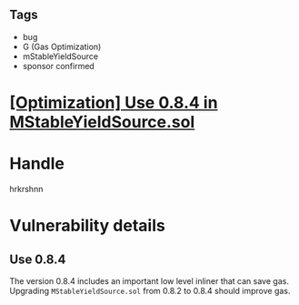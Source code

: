 ## Tags

- bug
- G (Gas Optimization)
- mStableYieldSource
- sponsor confirmed

# [[Optimization] Use 0.8.4 in MStableYieldSource.sol](https://github.com/code-423n4/2021-07-pooltogether-findings/issues/65) 

# Handle

hrkrshnn


# Vulnerability details

## Use 0.8.4

The version 0.8.4 includes an important low level inliner that can save
gas. Upgrading `MStableYieldSource.sol` from 0.8.2 to 0.8.4 should
improve gas.


